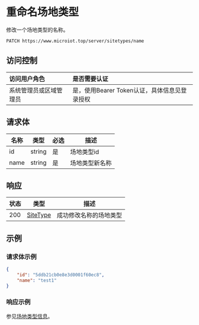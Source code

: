 # 重命名场地类型

修改一个场地类型的名称。

``` HTTP
PATCH https://www.microiot.top/server/sitetypes/name
```
## 访问控制

| 访问用户角色           | 是否需要认证                                 |
| :--------------------- | :------------------------------------------- |
| 系统管理员或区域管理员 | 是，使用Bearer Token认证，具体信息见登录授权 |


## 请求体

| 名称 | 类型   | 必选 | 描述           |
| ---- | ------ | ---- | -------------- |
| id   | string | 是   | 场地类型id     |
| name | string | 是   | 场地类型新名称 |


## 响应

| 状态 | 类型                                | 描述                   |
| ---- | ----------------------------------- | ---------------------- |
| 200  | [SiteType](addsitetype.md#sitetype) | 成功修改名称的场地类型 |



## 示例

### 请求体示例

``` JSON
{
    "id": "5ddb21cb0e8e3d0001f60ec8",
    "name": "test1"
}
```

### 响应示例

参见[场地类型信息](addsitetype.md#_7)。

